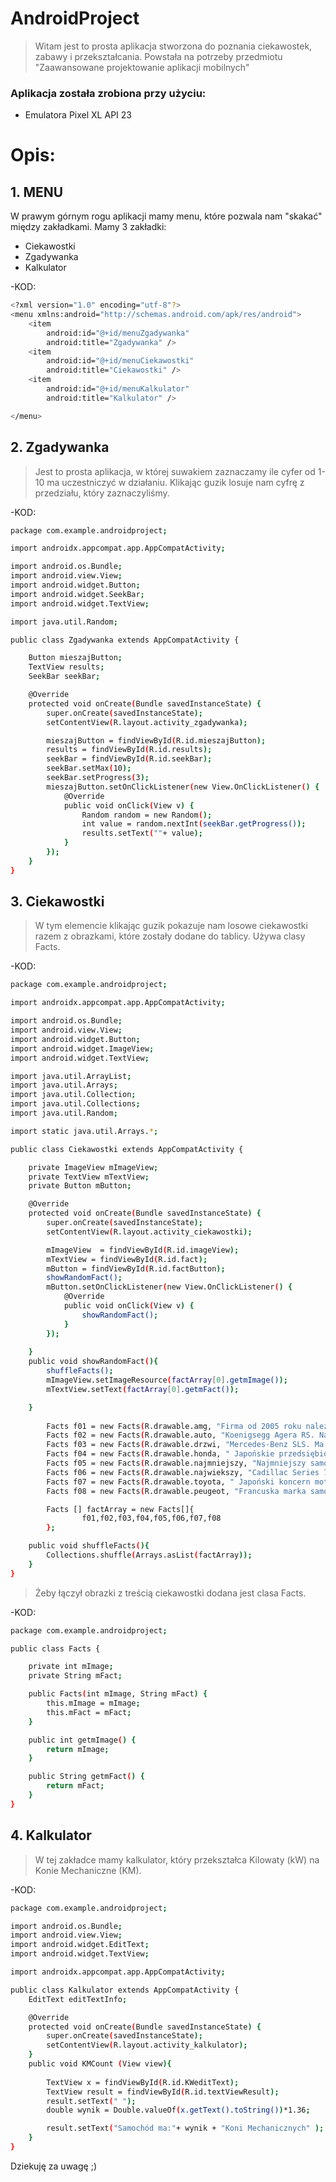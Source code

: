# AndroidProject
 >Witam jest to prosta aplikacja stworzona do poznania ciekawostek, 
>zabawy i przekształcania.
>Powstała na potrzeby przedmiotu 
>"Zaawansowane projektowanie aplikacji mobilnych"

### Aplikacja została zrobiona przy użyciu:
- Emulatora Pixel XL API 23

# Opis:

## 1. MENU

W prawym górnym rogu aplikacji mamy menu, które pozwala nam "skakać" między zakładkami.
Mamy 3 zakładki:
- Ciekawostki
- Zgadywanka
- Kalkulator
 
-KOD:
```sh
<?xml version="1.0" encoding="utf-8"?>
<menu xmlns:android="http://schemas.android.com/apk/res/android">
    <item
        android:id="@+id/menuZgadywanka"
        android:title="Zgadywanka" />
    <item
        android:id="@+id/menuCiekawostki"
        android:title="Ciekawostki" />
    <item
        android:id="@+id/menuKalkulator"
        android:title="Kalkulator" />

</menu>
```

## 2. Zgadywanka

>Jest to prosta aplikacja, 
>w której suwakiem zaznaczamy 
>ile cyfer od 1-10 ma uczestniczyć w działaniu. 
>Klikając guzik losuje nam cyfrę z przedziału, 
>który zaznaczyliśmy.

-KOD:
```sh
package com.example.androidproject;

import androidx.appcompat.app.AppCompatActivity;

import android.os.Bundle;
import android.view.View;
import android.widget.Button;
import android.widget.SeekBar;
import android.widget.TextView;

import java.util.Random;

public class Zgadywanka extends AppCompatActivity {

    Button mieszajButton;
    TextView results;
    SeekBar seekBar;

    @Override
    protected void onCreate(Bundle savedInstanceState) {
        super.onCreate(savedInstanceState);
        setContentView(R.layout.activity_zgadywanka);

        mieszajButton = findViewById(R.id.mieszajButton);
        results = findViewById(R.id.results);
        seekBar = findViewById(R.id.seekBar);
        seekBar.setMax(10);
        seekBar.setProgress(3);
        mieszajButton.setOnClickListener(new View.OnClickListener() {
            @Override
            public void onClick(View v) {
                Random random = new Random();
                int value = random.nextInt(seekBar.getProgress());
                results.setText(""+ value);
            }
        });
    }
}
```

## 3. Ciekawostki
>W tym elemencie klikając guzik pokazuje nam losowe ciekawostki
>razem z obrazkami, 
>które zostały dodane do tablicy. 
>Używa clasy Facts.

-KOD:
```sh
package com.example.androidproject;

import androidx.appcompat.app.AppCompatActivity;

import android.os.Bundle;
import android.view.View;
import android.widget.Button;
import android.widget.ImageView;
import android.widget.TextView;

import java.util.ArrayList;
import java.util.Arrays;
import java.util.Collection;
import java.util.Collections;
import java.util.Random;

import static java.util.Arrays.*;

public class Ciekawostki extends AppCompatActivity {

    private ImageView mImageView;
    private TextView mTextView;
    private Button mButton;

    @Override
    protected void onCreate(Bundle savedInstanceState) {
        super.onCreate(savedInstanceState);
        setContentView(R.layout.activity_ciekawostki);

        mImageView  = findViewById(R.id.imageView);
        mTextView = findViewById(R.id.fact);
        mButton = findViewById(R.id.factButton);
        showRandomFact();
        mButton.setOnClickListener(new View.OnClickListener() {
            @Override
            public void onClick(View v) {
                showRandomFact();
            }
        });
        
    }
    public void showRandomFact(){
        shuffleFacts();
        mImageView.setImageResource(factArray[0].getmImage());
        mTextView.setText(factArray[0].getmFact());

    }
    
        Facts f01 = new Facts(R.drawable.amg, "Firma od 2005 roku należąca w całości do grupy Daimler AG, zajmująca się produkcją samochodów sportowych. Siedziba mieści się w Affalterbach, niedaleko Stuttgartu w Niemczech. Roczna sprzedaż (2015) wynosi 70 000 pojazdów");
        Facts f02 = new Facts(R.drawable.auto, "Koenigsegg Agera RS. Najszybszy seryjny samochód na świecie. Podczas przejazdów osiągnięto maksymalnie 457,9 km/h. Silnik: V8, 5,0 l, 1115 KM. V-max: 457,2 km/h ");
        Facts f03 = new Facts(R.drawable.drzwi, "Mercedes-Benz SLS. Ma najbardziej kontrowersyjne drzwi na świecie");
        Facts f04 = new Facts(R.drawable.honda, " Japońskie przedsiębiorstwo branży motoryzacyjnej produkujące samochody, motocykle, skutery, samoloty, silniki, roboty oraz różnego rodzaju maszyny. Największy na świecie producent silników.");
        Facts f05 = new Facts(R.drawable.najmniejszy, "Najmniejszy samochód świata.Waży 59 kg, ma trzy koła i jedne drzwi, rozpędza się do 80 km na godzinę - to Peel");
        Facts f06 = new Facts(R.drawable.najwiekszy, "Cadillac Series 75. Model ten mierzył bowiem aż 6405 mm długości. Co ciekawe, najdłuższym obecnie produkowanym autem na świecie jest Maybach 62 z nadwoziem o długości 6165 mm.");
        Facts f07 = new Facts(R.drawable.toyota, " Japoński koncern motoryzacyjny utworzony w 1937 roku.");
        Facts f08 = new Facts(R.drawable.peugeot, "Francuska marka samochodów osobowych i dostawczych, a także rowerów, motocykli i skuterów, powstała w 1810 roku. Współtworzy koncern PSA.");

        Facts [] factArray = new Facts[]{
                f01,f02,f03,f04,f05,f06,f07,f08
        };

    public void shuffleFacts(){
        Collections.shuffle(Arrays.asList(factArray));
    }
}
```
>Żeby łączył obrazki z 
>treścią ciekawostki 
>dodana jest clasa Facts.

-KOD:
```sh
package com.example.androidproject;

public class Facts {

    private int mImage;
    private String mFact;

    public Facts(int mImage, String mFact) {
        this.mImage = mImage;
        this.mFact = mFact;
    }

    public int getmImage() {
        return mImage;
    }

    public String getmFact() {
        return mFact;
    }
}
```

## 4. Kalkulator
>W tej zakładce mamy kalkulator, 
>który przekształca 
>Kilowaty (kW) na Konie Mechaniczne (KM).


-KOD:

```sh
package com.example.androidproject;

import android.os.Bundle;
import android.view.View;
import android.widget.EditText;
import android.widget.TextView;

import androidx.appcompat.app.AppCompatActivity;

public class Kalkulator extends AppCompatActivity {
    EditText editTextInfo;

    @Override
    protected void onCreate(Bundle savedInstanceState) {
        super.onCreate(savedInstanceState);
        setContentView(R.layout.activity_kalkulator);
    }
    public void KMCount (View view){
    
        TextView x = findViewById(R.id.KWeditText);
        TextView result = findViewById(R.id.textViewResult);
        result.setText(" ");
        double wynik = Double.valueOf(x.getText().toString())*1.36;

        result.setText("Samochód ma:"+ wynik + "Koni Mechanicznych" );
    }
}
```
Dziekuję za uwagę ;) 
